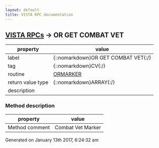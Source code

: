 ```yaml
---
layout: default
title: VISTA RPC documentation
---
```




## [VISTA RPCs](TableOfContent.md) &#8594; OR GET COMBAT VET 

 property | value 
--- | --- 
 label | {::nomarkdown}OR GET COMBAT VET{:/}
 tag | {::nomarkdown}CV{:/}
 routine | [ORMARKER](http://code.osehra.org/dox/Routine_ORMARKER_source.html)
 return value type | {::nomarkdown}ARRAY{:/}
 description | 


### Method description

 property | value 
 --- | --- 
 Method comment | Combat Vet Marker




 Generated on January 13th 2017, 6:24:32 am